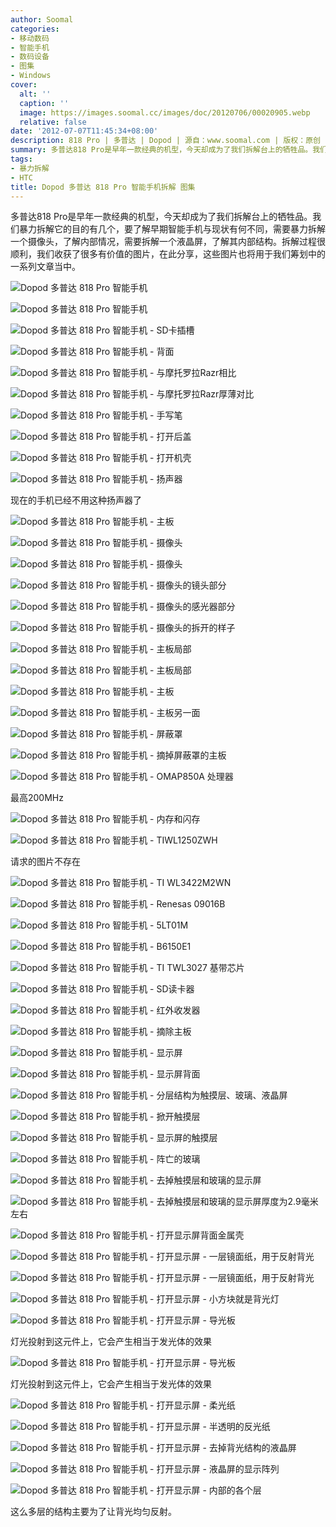 ```yaml
---
author: Soomal
categories:
- 移动数码
- 智能手机
- 数码设备
- 图集
- Windows
cover:
  alt: ''
  caption: ''
  image: https://images.soomal.cc/images/doc/20120706/00020905.webp
  relative: false
date: '2012-07-07T11:45:34+08:00'
description: 818 Pro | 多普达 | Dopod | 源自：www.soomal.com | 版权：原创 |  平均/总评分：08.50/153
summary: 多普达818 Pro是早年一款经典的机型，今天却成为了我们拆解台上的牺牲品。我们暴力拆解它的目的有几个，要了解早期智能手机与现状有何不同，需要暴力拆解一个摄像头，了解内部情况，需要拆解一个液晶屏，了解其内部结构。拆解过程很顺利，我们收获了很多有价值的图片，在此分享……
tags:
- 暴力拆解
- HTC
title: Dopod 多普达 818 Pro 智能手机拆解 图集
---
```


多普达818 Pro是早年一款经典的机型，今天却成为了我们拆解台上的牺牲品。我们暴力拆解它的目的有几个，要了解早期智能手机与现状有何不同，需要暴力拆解一个摄像头，了解内部情况，需要拆解一个液晶屏，了解其内部结构。拆解过程很顺利，我们收获了很多有价值的图片，在此分享，这些图片也将用于我们筹划中的一系列文章当中。



![Dopod 多普达 818 Pro 智能手机](https://images.soomal.cc/images/doc/20120706/00020884.webp)



![Dopod 多普达 818 Pro 智能手机](https://images.soomal.cc/images/doc/20120706/00020885.webp)



![Dopod 多普达 818 Pro 智能手机 - SD卡插槽](https://images.soomal.cc/images/doc/20120706/00020886.webp)



![Dopod 多普达 818 Pro 智能手机 - 背面](https://images.soomal.cc/images/doc/20120706/00020887.webp)



![Dopod 多普达 818 Pro 智能手机 - 与摩托罗拉Razr相比](https://images.soomal.cc/images/doc/20120706/00020888.webp)



![Dopod 多普达 818 Pro 智能手机 - 与摩托罗拉Razr厚薄对比](https://images.soomal.cc/images/doc/20120706/00020889.webp)



![Dopod 多普达 818 Pro 智能手机 - 手写笔](https://images.soomal.cc/images/doc/20120706/00020890.webp)



![Dopod 多普达 818 Pro 智能手机 - 打开后盖](https://images.soomal.cc/images/doc/20120706/00020891.webp)



![Dopod 多普达 818 Pro 智能手机 - 打开机壳](https://images.soomal.cc/images/doc/20120706/00020892.webp)



![Dopod 多普达 818 Pro 智能手机 - 扬声器](https://images.soomal.cc/images/doc/20120706/00020893.webp)

现在的手机已经不用这种扬声器了



![Dopod 多普达 818 Pro 智能手机 - 主板](https://images.soomal.cc/images/doc/20120706/00020894.webp)



![Dopod 多普达 818 Pro 智能手机 - 摄像头](https://images.soomal.cc/images/doc/20120706/00020895.webp)



![Dopod 多普达 818 Pro 智能手机 - 摄像头](https://images.soomal.cc/images/doc/20120706/00020896.webp)



![Dopod 多普达 818 Pro 智能手机 - 摄像头的镜头部分](https://images.soomal.cc/images/doc/20120706/00020897.webp)



![Dopod 多普达 818 Pro 智能手机 - 摄像头的感光器部分](https://images.soomal.cc/images/doc/20120706/00020898.webp)



![Dopod 多普达 818 Pro 智能手机 - 摄像头的拆开的样子](https://images.soomal.cc/images/doc/20120706/00020899.webp)



![Dopod 多普达 818 Pro 智能手机 - 主板局部](https://images.soomal.cc/images/doc/20120706/00020900.webp)



![Dopod 多普达 818 Pro 智能手机 - 主板局部](https://images.soomal.cc/images/doc/20120706/00020901.webp)



![Dopod 多普达 818 Pro 智能手机 - 主板](https://images.soomal.cc/images/doc/20120706/00020902.webp)



![Dopod 多普达 818 Pro 智能手机 - 主板另一面](https://images.soomal.cc/images/doc/20120706/00020903.webp)



![Dopod 多普达 818 Pro 智能手机 - 屏蔽罩](https://images.soomal.cc/images/doc/20120706/00020904.webp)



![Dopod 多普达 818 Pro 智能手机 - 摘掉屏蔽罩的主板](https://images.soomal.cc/images/doc/20120706/00020905.webp)



![Dopod 多普达 818 Pro 智能手机 - OMAP850A 处理器](https://images.soomal.cc/images/doc/20120706/00020906.webp)

最高200MHz



![Dopod 多普达 818 Pro 智能手机 - 内存和闪存](https://images.soomal.cc/images/doc/20120706/00020907.webp)



![Dopod 多普达 818 Pro 智能手机 - TIWL1250ZWH](https://images.soomal.cc/images/doc/20120706/00020909.webp)



请求的图片不存在



![Dopod 多普达 818 Pro 智能手机 - TI WL3422M2WN](https://images.soomal.cc/images/doc/20120706/00020911.webp)



![Dopod 多普达 818 Pro 智能手机 - Renesas 09016B](https://images.soomal.cc/images/doc/20120706/00020912.webp)



![Dopod 多普达 818 Pro 智能手机 - 5LT01M](https://images.soomal.cc/images/doc/20120706/00020913.webp)



![Dopod 多普达 818 Pro 智能手机 - B6150E1](https://images.soomal.cc/images/doc/20120706/00020914.webp)



![Dopod 多普达 818 Pro 智能手机 - TI TWL3027 基带芯片](https://images.soomal.cc/images/doc/20120706/00020915.webp)



![Dopod 多普达 818 Pro 智能手机 - SD读卡器](https://images.soomal.cc/images/doc/20120706/00020916.webp)



![Dopod 多普达 818 Pro 智能手机 - 红外收发器](https://images.soomal.cc/images/doc/20120706/00020917.webp)



![Dopod 多普达 818 Pro 智能手机 - 摘除主板](https://images.soomal.cc/images/doc/20120706/00020918.webp)



![Dopod 多普达 818 Pro 智能手机 - 显示屏](https://images.soomal.cc/images/doc/20120706/00020919.webp)



![Dopod 多普达 818 Pro 智能手机 - 显示屏背面](https://images.soomal.cc/images/doc/20120706/00020920.webp)



![Dopod 多普达 818 Pro 智能手机 - 分层结构为触摸层、玻璃、液晶屏](https://images.soomal.cc/images/doc/20120706/00020921.webp)



![Dopod 多普达 818 Pro 智能手机 - 掀开触摸层](https://images.soomal.cc/images/doc/20120706/00020922.webp)



![Dopod 多普达 818 Pro 智能手机 - 显示屏的触摸层](https://images.soomal.cc/images/doc/20120706/00020923.webp)



![Dopod 多普达 818 Pro 智能手机 - 阵亡的玻璃](https://images.soomal.cc/images/doc/20120706/00020924.webp)



![Dopod 多普达 818 Pro 智能手机 - 去掉触摸层和玻璃的显示屏](https://images.soomal.cc/images/doc/20120706/00020925.webp)



![Dopod 多普达 818 Pro 智能手机 - 去掉触摸层和玻璃的显示屏厚度为2.9毫米左右](https://images.soomal.cc/images/doc/20120706/00020926.webp)



![Dopod 多普达 818 Pro 智能手机 - 打开显示屏背面金属壳](https://images.soomal.cc/images/doc/20120706/00020927.webp)



![Dopod 多普达 818 Pro 智能手机 - 打开显示屏 - 一层镜面纸，用于反射背光](https://images.soomal.cc/images/doc/20120706/00020928.webp)



![Dopod 多普达 818 Pro 智能手机 - 打开显示屏 - 一层镜面纸，用于反射背光](https://images.soomal.cc/images/doc/20120706/00020929.webp)



![Dopod 多普达 818 Pro 智能手机 - 打开显示屏 - 小方块就是背光灯](https://images.soomal.cc/images/doc/20120706/00020930.webp)



![Dopod 多普达 818 Pro 智能手机 - 打开显示屏 - 导光板](https://images.soomal.cc/images/doc/20120706/00020931.webp)

灯光投射到这元件上，它会产生相当于发光体的效果



![Dopod 多普达 818 Pro 智能手机 - 打开显示屏 - 导光板](https://images.soomal.cc/images/doc/20120706/00020932.webp)

灯光投射到这元件上，它会产生相当于发光体的效果



![Dopod 多普达 818 Pro 智能手机 - 打开显示屏 - 柔光纸](https://images.soomal.cc/images/doc/20120706/00020933.webp)



![Dopod 多普达 818 Pro 智能手机 - 打开显示屏 - 半透明的反光纸](https://images.soomal.cc/images/doc/20120706/00020934.webp)



![Dopod 多普达 818 Pro 智能手机 - 打开显示屏 - 去掉背光结构的液晶屏](https://images.soomal.cc/images/doc/20120706/00020935.webp)



![Dopod 多普达 818 Pro 智能手机 - 打开显示屏 - 液晶屏的显示阵列](https://images.soomal.cc/images/doc/20120706/00020936.webp)



![Dopod 多普达 818 Pro 智能手机 - 打开显示屏 - 内部的各个层](https://images.soomal.cc/images/doc/20120706/00020937.webp)

这么多层的结构主要为了让背光均匀反射。